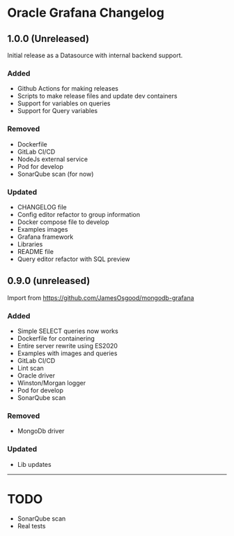 # Oracle Grafana Changelog

## 1.0.0 (Unreleased)

Initial release as a Datasource with internal backend support.

### Added
* Github Actions for making releases
* Scripts to make release files and update dev containers
* Support for variables on queries
* Support for Query variables

### Removed
* Dockerfile
* GitLab CI/CD
* NodeJs external service
* Pod for develop
* SonarQube scan (for now)

### Updated
* CHANGELOG file
* Config editor refactor to group information
* Docker compose file to develop
* Examples images
* Grafana framework
* Libraries
* README file
* Query editor refactor with SQL preview

## 0.9.0 (unreleased)

Import from https://github.com/JamesOsgood/mongodb-grafana

### Added
* Simple SELECT queries now works
* Dockerfile for containering
* Entire server rewrite using ES2020
* Examples with images and queries
* GitLab CI/CD
* Lint scan
* Oracle driver
* Winston/Morgan logger
* Pod for develop
* SonarQube scan

### Removed
* MongoDb driver

### Updated
* Lib updates

---
# TODO
* SonarQube scan
* Real tests
